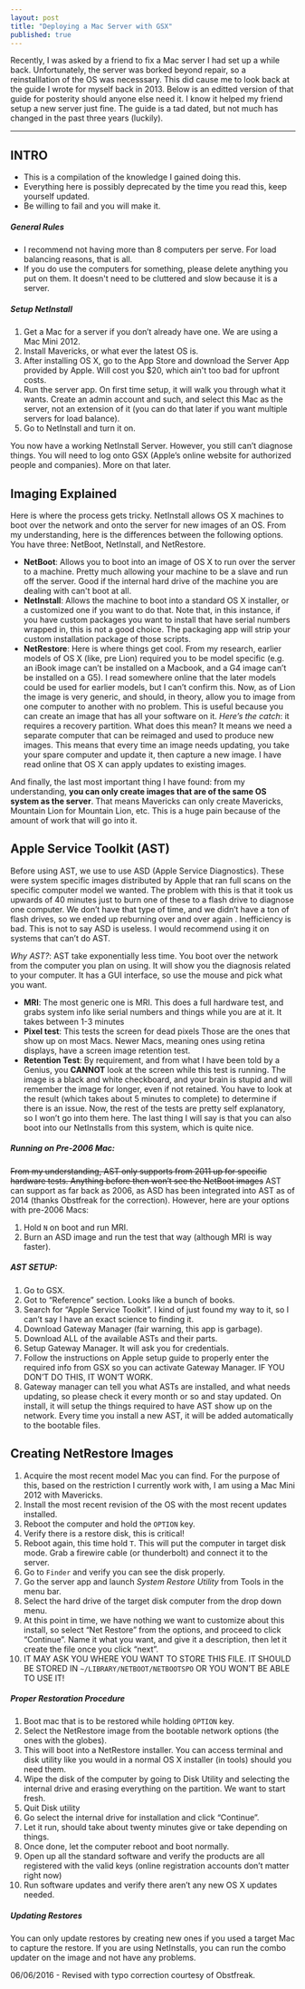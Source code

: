 ```yaml
---
layout: post
title: "Deploying a Mac Server with GSX"
published: true
---
```


Recently, I was asked by a friend to fix a Mac server I had set up a while back. Unfortunately, the server was borked beyond repair, so a reinstalllation of the OS was necesssary. This did cause me to look back at the guide I wrote for myself back in 2013. Below is an editted version of that guide for posterity should anyone else need it. I know it helped my friend setup a new server just fine. The guide is a tad dated, but not much has changed in the past three years (luckily).

----

## INTRO

* This is a compilation of the knowledge I gained doing this.
* Everything here is possibly deprecated by the time you read this, keep yourself updated.
* Be willing to fail and you will make it.

##### General Rules

* I recommend not having more than 8 computers per serve. For load balancing reasons, that is all.
* If you do use the computers for something, please delete anything you put on them. It doesn't need to be cluttered and slow because it is a server.

##### Setup NetInstall
1. Get a Mac for a server if you don’t already have one. We are using a Mac Mini 2012.
2. Install Mavericks, or what ever the latest OS is. 
3. After installing OS X, go to the App Store and download the Server App provided by Apple. Will cost you $20, which ain't too bad for upfront costs.
4. Run the server app. On first time setup, it will walk you through what it wants. Create an admin account and such, and select this Mac as the server, not an extension of it (you can do that later if you want multiple servers for load balance).
6. Go to NetInstall and turn it on.

You now have a working NetInstall Server. However, you still can’t diagnose things. You will need to log onto GSX (Apple’s online website for authorized people and companies). More on that later.

## Imaging Explained
Here is where the process gets tricky. NetInstall allows OS X machines to boot over the network and onto the server for new images of an OS. From my understanding, here is the differences between the following options. You have three: NetBoot, NetInstall, and NetRestore.

* **NetBoot**: Allows you to boot into an image of OS X to run over the server to a machine. Pretty much allowing your machine to be a slave and run off the server. Good if the internal hard drive of the machine you are dealing with can't boot at all.
* **NetInstall**: Allows the machine to boot into a standard OS X installer, or a customized one if you want to do that. Note that, in this instance, if you have custom packages you want to install that have serial numbers wrapped in, this is not a good choice. The packaging app will strip your custom installation package of those scripts.
* **NetRestore**: Here is where things get cool. From my research, earlier models of OS X (like, pre Lion) required you to be model specific (e.g. an iBook image can’t be installed on a Macbook, and a G4 image can’t be installed on a G5). I read somewhere online that the later models could be used for earlier models, but I can’t confirm this. Now, as of Lion the image is very generic, and should, in theory, allow you to image from one computer to another with no problem. This is useful because you can create an image that has all your software on it.
*Here’s the catch*: it requires a recovery partition. What does this mean? It means we need a separate computer that can be reimaged and used to produce new images. This means that every time an image needs updating, you take your spare computer and update it, then capture a new image. I have read online that OS X can apply updates to existing images.

And finally, the last most important thing I have found: from my understanding, **you can only create images that are of the same OS system as the server**. That means Mavericks can only create Mavericks, Mountain Lion for Mountain Lion, etc. This is a huge pain because of the amount of work that will go into it.

## Apple Service Toolkit (AST)
Before using AST, we use to use ASD (Apple Service Diagnostics). These were system specific images distributed by Apple that ran full scans on the specific computer model we wanted. The problem with this is that it took us upwards of 40 minutes just to burn one of these to a flash drive to diagnose one computer. We don’t have that type of time, and we didn’t have a ton of flash drives, so we ended up reburning over and over again . Inefficiency is bad. This is not to say ASD is useless. I would recommend using it on systems that can’t do AST.

*Why AST?*: AST take exponentially less time. You boot over the network from the computer you plan on using. It will show you the diagnosis related to your computer. It has a GUI interface, so use the mouse and pick what you want.

* **MRI**: The most generic one is MRI. This does a full hardware test, and grabs system info like serial numbers and things while you are at it. It takes between 1-3 minutes
* **Pixel test**: This tests the screen for dead pixels
Those are the ones that show up on most Macs. Newer Macs, meaning ones using retina displays, have a screen image retention test.
* **Retention Test**: By requirement, and from what I have been told by a Genius, you **CANNOT** look at the screen while this test is running. The image is a black and white checkboard, and your brain is stupid and will remember the image for longer, even if not retained. You have to look at the result (which takes about 5 minutes to complete) to determine if there is an issue.
Now, the rest of the tests are pretty self explanatory, so I won’t go into them here. The last thing I will say is that you can also boot into our NetInstalls from this system, which is quite nice.

##### Running on Pre-2006 Mac:
~~From my understanding, AST only supports from 2011 up for specific hardware tests. Anything before then won’t see the NetBoot images~~ AST can support as far back as 2006, as ASD has been integrated into AST as of 2014 (thanks Obstfreak for the correction). However, here are your options with pre-2006 Macs:

1. Hold `N` on boot and run MRI.
2. Burn an ASD image and run the test that way (although MRI is way faster).

##### AST SETUP:
1. Go to GSX. 
2. Got to “Reference” section. Looks like a bunch of books.
3. Search for “Apple Service Toolkit”. I kind of just found my way to it, so I can’t say I have an exact science to finding it.
4. Download Gateway Manager (fair warning, this app is garbage).
5. Download ALL of the available ASTs and their parts.
6. Setup Gateway Manager. It will ask you for credentials. 
7. Follow the instructions on Apple setup guide to properly enter the required info from GSX so you can activate Gateway Manager. IF YOU DON’T DO THIS, IT WON’T WORK.
8. Gateway manager can tell you what ASTs are installed, and what needs updating, so please check it every month or so and stay updated. On install, it will setup the things required to have AST show up on the network. Every time you install a new AST, it will be added automatically to the bootable files.

## Creating NetRestore Images
1. Acquire the most recent model Mac you can find. For the purpose of this, based on the restriction I currently work with, I am using a Mac Mini 2012 with Mavericks.
2. Install the most recent revision of the OS with the most recent updates installed.
3. Reboot the computer and hold the `OPTION` key.
4. Verify there is a restore disk, this is critical!
5. Reboot again, this time hold `T`. This will put the computer in target disk mode. Grab a firewire cable (or thunderbolt) and connect it to the server.
6. Go to `Finder` and verify you can see the disk properly.
7. Go the server app and launch *System Restore Utility* from Tools in the menu bar.
8. Select the hard drive of the target disk computer from the drop down menu.
9. At this point in time, we have nothing we want to customize about this install, so select “Net Restore” from the options, and proceed to click “Continue”. Name it what you want, and give it a description, then let it create the file once you click “next”.
10. IT MAY ASK YOU WHERE YOU WANT TO STORE THIS FILE. IT SHOULD BE STORED IN `~/LIBRARY/NETBOOT/NETBOOTSPO` OR YOU WON’T BE ABLE TO USE IT!

##### Proper Restoration Procedure
1. Boot mac that is to be restored while holding `OPTION` key.
2. Select the NetRestore image from the bootable network options (the ones with the globes).
3. This will boot into a NetRestore installer. You can access terminal and disk utility like you would in a normal OS X installer (in tools) should you need them.
4. Wipe the disk of the computer by going to Disk Utility and selecting the internal drive and erasing everything on the partition. We want to start fresh.
5. Quit Disk utility
6. Go select the internal drive for installation and click “Continue”.
7. Let it run, should take about twenty minutes give or take depending on things.
8. Once done, let the computer reboot and boot normally.
9. Open up all the standard software and verify the products are all registered with the valid keys (online registration accounts don’t matter right now)
10. Run software updates and verify there aren’t any new OS X updates needed.

##### Updating Restores
You can only update restores by creating new ones if you used a target Mac to capture the restore. If you are using NetInstalls, you can run the combo updater on the image and not have any problems. 

06/06/2016 - Revised with typo correction courtesy of Obstfreak.
